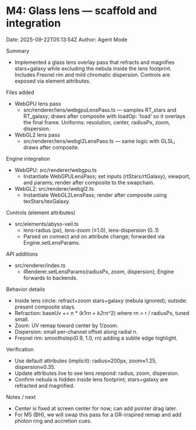 # M4: Glass lens — scaffold and integration

Date: 2025-09-22T05:13:54Z
Author: Agent Mode

Summary
- Implemented a glass lens overlay pass that refracts and magnifies stars+galaxy while excluding the nebula inside the lens footprint. Includes Fresnel rim and mild chromatic dispersion. Controls are exposed via element attributes.

Files added
- WebGPU lens pass
  - src/renderer/lens/webgpuLensPass.ts — samples RT_stars and RT_galaxy; draws after composite with loadOp: 'load' so it overlays the final frame. Uniforms: resolution, center, radiusPx, zoom, dispersion.
- WebGL2 lens pass
  - src/renderer/lens/webgl2LensPass.ts — same logic with GLSL; draws after composite.

Engine integration
- WebGPU: src/renderer/webgpu.ts
  - Instantiate WebGPULensPass; set inputs (rtStars/rtGalaxy), viewport, and params; render after composite to the swapchain.
- WebGL2: src/renderer/webgl2.ts
  - Instantiate WebGL2LensPass; render after composite using texStars/texGalaxy.

Controls (element attributes)
- src/elements/abyss-veil.ts
  - lens-radius (px), lens-zoom (≥1.0), lens-dispersion (0..1)
  - Parsed on connect and on attribute change; forwarded via Engine.setLensParams.

API additions
- src/renderer/index.ts
  - IRenderer.setLensParams(radiusPx, zoom, dispersion); Engine forwards to backends.

Behavior details
- Inside lens circle: refract+zoom stars+galaxy (nebula ignored); outside: present composite stays.
- Refraction: baseUv += n * (k1*rn + k2*rn^2) where rn = r / radiusPx, tuned small.
- Zoom: UV remap toward center by 1/zoom.
- Dispersion: small per-channel offset along radial n.
- Fresnel rim: smoothstep(0.9, 1.0, rn) adding a subtle edge highlight.

Verification
- Use default attributes (implicit): radius≈200px, zoom≈1.25, dispersion≈0.35.
- Update attributes live to see lens respond: radius, zoom, dispersion.
- Confirm nebula is hidden inside lens footprint; stars+galaxy are refracted and magnified.

Notes / next
- Center is fixed at screen center for now; can add pointer drag later.
- For M5 (BH), we will swap this pass for a GR-inspired remap and add photon ring and accretion cues.
